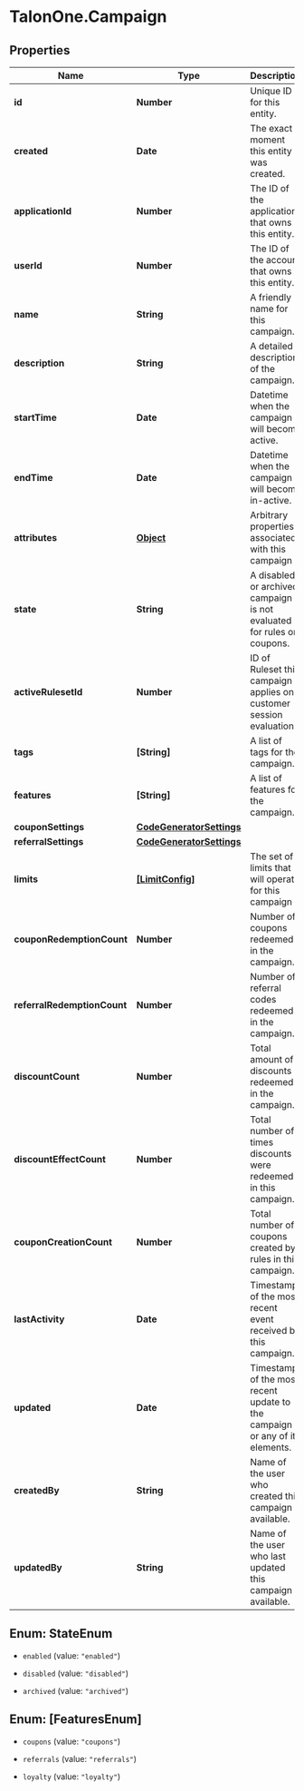 # TalonOne.Campaign

## Properties

Name | Type | Description | Notes
------------ | ------------- | ------------- | -------------
**id** | **Number** | Unique ID for this entity. | 
**created** | **Date** | The exact moment this entity was created. | 
**applicationId** | **Number** | The ID of the application that owns this entity. | 
**userId** | **Number** | The ID of the account that owns this entity. | 
**name** | **String** | A friendly name for this campaign. | 
**description** | **String** | A detailed description of the campaign. | 
**startTime** | **Date** | Datetime when the campaign will become active. | [optional] 
**endTime** | **Date** | Datetime when the campaign will become in-active. | [optional] 
**attributes** | [**Object**](.md) | Arbitrary properties associated with this campaign | [optional] 
**state** | **String** | A disabled or archived campaign is not evaluated for rules or coupons.  | [default to &#39;enabled&#39;]
**activeRulesetId** | **Number** | ID of Ruleset this campaign applies on customer session evaluation. | [optional] 
**tags** | **[String]** | A list of tags for the campaign. | 
**features** | **[String]** | A list of features for the campaign. | 
**couponSettings** | [**CodeGeneratorSettings**](CodeGeneratorSettings.md) |  | [optional] 
**referralSettings** | [**CodeGeneratorSettings**](CodeGeneratorSettings.md) |  | [optional] 
**limits** | [**[LimitConfig]**](LimitConfig.md) | The set of limits that will operate for this campaign | 
**couponRedemptionCount** | **Number** | Number of coupons redeemed in the campaign. | [optional] 
**referralRedemptionCount** | **Number** | Number of referral codes redeemed in the campaign. | [optional] 
**discountCount** | **Number** | Total amount of discounts redeemed in the campaign. | [optional] 
**discountEffectCount** | **Number** | Total number of times discounts were redeemed in this campaign. | [optional] 
**couponCreationCount** | **Number** | Total number of coupons created by rules in this campaign. | [optional] 
**lastActivity** | **Date** | Timestamp of the most recent event received by this campaign. | [optional] 
**updated** | **Date** | Timestamp of the most recent update to the campaign or any of its elements. | [optional] 
**createdBy** | **String** | Name of the user who created this campaign if available. | [optional] 
**updatedBy** | **String** | Name of the user who last updated this campaign if available. | [optional] 



## Enum: StateEnum


* `enabled` (value: `"enabled"`)

* `disabled` (value: `"disabled"`)

* `archived` (value: `"archived"`)





## Enum: [FeaturesEnum]


* `coupons` (value: `"coupons"`)

* `referrals` (value: `"referrals"`)

* `loyalty` (value: `"loyalty"`)




